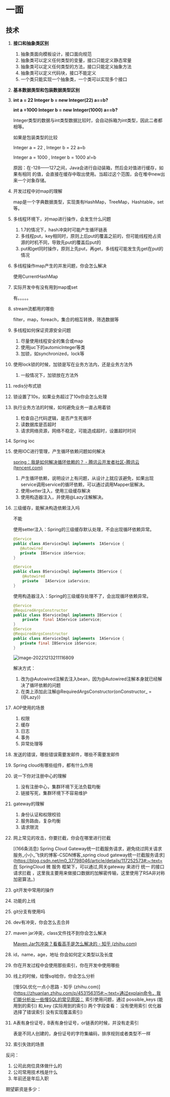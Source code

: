 # 一面

## 技术

1. **接口和抽象类区别**

   1. 抽象类面向模板设计，接口面向规范
   2. 抽象类可以定义任何类型的变量，接口只能定义静态常量
   3. 抽象类可以定义任何类型的方法，接口只能定义抽象方法
   4. 抽象类可以定义代码块，接口不能定义
   5. 一个类只能实现一个抽象类，一个类可以实现多个接口

2. **基本数据类型和包装数据类型区别**

3. **int a = 22   Integer b = new Integer(22)    a==b?**

   **int a =1000   Integer b = new Integer(1000)   a==b?**

   Integer类型的数据与int类型数据比较时，会自动拆箱为int类型，因此二者都相等。

   如果是包装类型的比较

   Integer a = 22  , Integer b = 22  a=b

   Integer a = 1000  , Integer b = 1000  a!=b

   原因：在-128——127之间，Java会进行自动装箱，然后会对值进行缓存，如果有相同 的值，会直接在缓存中取出使用。当超过这个范围，会在堆中new出来一个对象存储。

4. 开发过程中对map的理解

   map是一个字典数据类型，实现类有HashMap，TreeMap，Hashtable，set等。

5. 多线程环境下，对map进行操作，会发生什么问题

   1. 1.7的情况下，hash冲突时可能产生循环链表
   2. 多线程put，key相同时，原则上后put的覆盖之前的，但可能线程抢占资源的时机不同，导致先put的覆盖后put的
   3. put和get同时操作，原则上先put，再get，多线程可能发生先get在put的情况

6. 多线程操作map产生的并发问题，你会怎么解决

   使用CurrentHashMap

7. 实际开发中有没有用到map或set

   有。。。。。

8. stream流都用的哪些

   filter，map，foreach，集合的相互转换，筛选数据等

9. 多线程如何保证资源安全问题

   1. 尽量使用线程安全的集合或map
   2. 使用juc下的automicInteger等类
   3. 加锁，如synchronized，lock等

10. 使用lock锁的时候，加锁是写在业务方法内，还是业务方法外

    1. 一般情况下，加锁放在方法外

11. redis分布式锁

12. 锁设置了10s，如果业务超过了10s你会怎么处理

13. 执行业务方法的时候，如何避免业务一直占用着锁

    1. 检查自己代码逻辑，是否产生死循环
    2. 读数据库是否超时
    3. 请求网络资源，网络不稳定，可能造成超时，设置超时时间

14. Spring ioc

15. 使用IOC进行管理，产生循环依赖问题如何解决

    [spring：我是如何解决循环依赖的？ - 腾讯云开发者社区-腾讯云 (tencent.com)](https://cloud.tencent.com/developer/article/1769948)

    1. 产生循环依赖，说明设计上有问题，从设计上就应该避免，如果出现service调用service的循环依赖，可以通过调用Mapper层解决。
    2. 使用setter注入，使用三级缓存解决
    3. 使用构造器注入，并使用@Lazy注解解决。

16. 三级缓存，能解决构造依赖注入吗

    不能

    使用setter注入：Spring的三级缓存默认处理，不会出现循环依赖异常。

    ```java
    @Service
    public class AServiceImpl implements  IAService {
       @Autowired
       private  IBService ibService;
    }
    
    @Service
    public class BServiceImpl implements IBService {
    	@Autowired
        private   IAService iaService;
    }
    ```

    使用构造器注入：Spring的三级缓存处理不了，会出现循环依赖异常。

    ```java
    @Service
    @RequiredArgsConstructor
    public class BServiceImpl implements IBService {
        private  final IAService iaService;
    }
    @Service
    @RequiredArgsConstructor
    public class AServiceImpl implements  IAService {
       private final IBService ibService;
    }
    ```

    ![image-20221213211116809](https://mynotepicbed.oss-cn-beijing.aliyuncs.com/img/image-20221213211116809.png)

    解决方式：

    1. 改为@Autowired注解去注入bean，因为@Autowired注解本身就已经解决了循环依赖的问题
    2. 在类上添加此注解@RequiredArgsConstructor(onConstructor_ = {@Lazy})

17. AOP使用的场景

    1. 权限
    2. 缓存
    3. 日志
    4. 事务
    5. 异常处理等

18. 发送的错误，哪些错误需要发邮件，哪些不需要发邮件

19. Spring cloud有哪些组件，都有什么作用

20. 说一下你对注册中心的理解

    1. 没有注册中心，集群环境下无法负载均衡
    2. 链接写死，集群环境下不容易维护

21. gateway的理解

    1. 身份认证和权限校验
    2. 服务路由，复杂均衡
    3. 请求限流

22. 网上常见的攻击，你要拦截，你会在哪里进行拦截

    [(166条消息) Spring Cloud Gateway统一拦截服务请求，避免绕过网关请求服务_小小_飞侠的博客-CSDN博客_spring cloud gateway统一拦截服务请求](https://blog.csdn.net/m0_37798046/article/details/117252573#:~:text=在 SpringCloud 微 服务 框架下，可以通过,网关gateway 来进行 统一 的接口 请求拦截 ，这里我主要用来做接口数据的加解密传输，这里使用了RSA非对称加密算法。)

23. git开发中常用的操作

24. 功能的上线

25. git分支有使用吗

26. dev有冲突，你会怎么去合并

27. maven  jar冲突，class文件找不到你会怎么解决 

    [Maven Jar包冲突？看看高手是怎么解决的 - 知乎 (zhihu.com)](https://zhuanlan.zhihu.com/p/417419703)

28. id，name，age，地址  你会如何定义类型以及长度

29. 你在开发过程中会使用那些索引，你在开发中使用哪些

30. 线上的时候，给慢sql给你，你会怎么分析

    [慢SQL优化一点小思路 - 知乎 (zhihu.com)](https://zhuanlan.zhihu.com/p/453156315#:~:text=通过explain命令，我们能分析出一些慢SQL的常见原因： 索引使用问题，通过 possible_keys (能用到的索引) 和,key (实际用到的索引) 两个字段查看： 没有使用索引 优化器选择了错误索引 没有实现覆盖索引)

31. A表有身份证号，B表有身份证号，or链表的时候，并没有走索引

    表是不同人创建的，身份证号的字符集编码，排序规则或者类型不一样

32. 索引失效的场景

反问：

1. 公司此岗位具体做什么的
2. 公司常用技术栈是什么
3. 年前还是年后入职

期望薪资是多少：